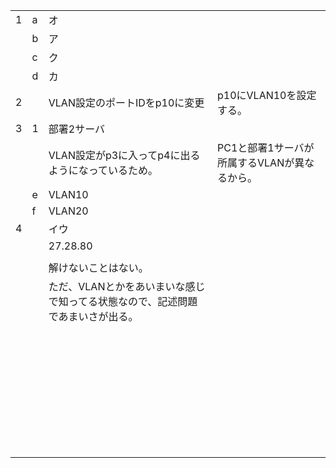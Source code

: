 |      |      |                                                              |                                              |
| ---- | ---- | ------------------------------------------------------------ | -------------------------------------------- |
| 1    | a    | オ                                                           |                                              |
|      | b    | ア                                                           |                                              |
|      | c    | ク                                                           |                                              |
|      | d    | カ                                                           |                                              |
| 2    |      | VLAN設定のポートIDをp10に変更                                | p10にVLAN10を設定する。                      |
| 3    | 1    | 部署2サーバ                                                  |                                              |
|      |      | VLAN設定がp3に入ってp4に出るようになっているため。           | PC1と部署1サーバが所属するVLANが異なるから。 |
|      | e    | VLAN10                                                       |                                              |
|      | f    | VLAN20                                                       |                                              |
| 4    |      | イウ                                                         |                                              |
|      |      | 27.28.80                                                     |                                              |
|      |      |                                                              |                                              |
|      |      | 解けないことはない。                                         |                                              |
|      |      | ただ、VLANとかをあいまいな感じで知ってる状態なので、記述問題であまいさが出る。 |                                              |
|      |      |                                                              |                                              |
|      |      |                                                              |                                              |
|      |      |                                                              |                                              |
|      |      |                                                              |                                              |
|      |      |                                                              |                                              |
|      |      |                                                              |                                              |
|      |      |                                                              |                                              |
|      |      |                                                              |                                              |
|      |      |                                                              |                                              |
|      |      |                                                              |                                              |
|      |      |                                                              |                                              |
|      |      |                                                              |                                              |
|      |      |                                                              |                                              |
|      |      |                                                              |                                              |
|      |      |                                                              |                                              |
|      |      |                                                              |                                              |
|      |      |                                                              |                                              |
|      |      |                                                              |                                              |
|      |      |                                                              |                                              |
|      |      |                                                              |                                              |
|      |      |                                                              |                                              |
|      |      |                                                              |                                              |
|      |      |                                                              |                                              |
|      |      |                                                              |                                              |
|      |      |                                                              |                                              |
|      |      |                                                              |                                              |
|      |      |                                                              |                                              |
|      |      |                                                              |                                              |
|      |      |                                                              |                                              |
|      |      |                                                              |                                              |
|      |      |                                                              |                                              |
|      |      |                                                              |                                              |
|      |      |                                                              |                                              |
|      |      |                                                              |                                              |
|      |      |                                                              |                                              |

